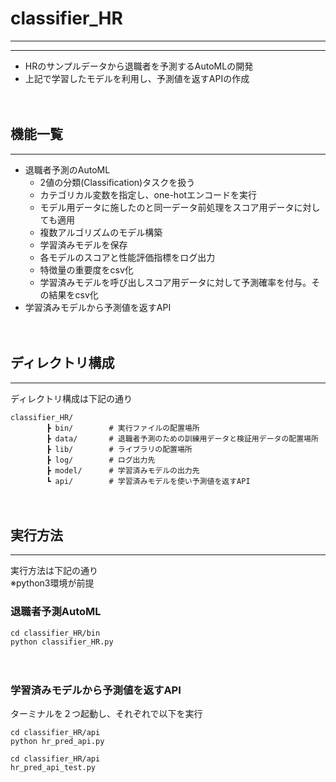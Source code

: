 # classifier_HR
***
***

* HRのサンプルデータから退職者を予測するAutoMLの開発
* 上記で学習したモデルを利用し、予測値を返すAPIの作成

　　
## 機能一覧
***
* 退職者予測のAutoML
    * 2値の分類(Classification)タスクを扱う
    * カテゴリカル変数を指定し、one-hotエンコードを実行
    * モデル用データに施したのと同一データ前処理をスコア用データに対しても適用
    * 複数アルゴリズムのモデル構築
    * 学習済みモデルを保存
    * 各モデルのスコアと性能評価指標をログ出力
    * 特徴量の重要度をcsv化
    * 学習済みモデルを呼び出しスコア用データに対して予測確率を付与。その結果をcsv化
* 学習済みモデルから予測値を返すAPI

　　
## ディレクトリ構成
***
ディレクトリ構成は下記の通り
```
classifier_HR/
        ┣ bin/        # 実行ファイルの配置場所
        ┣ data/       # 退職者予測のための訓練用データと検証用データの配置場所
        ┣ lib/        # ライブラリの配置場所
        ┣ log/        # ログ出力先
        ┣ model/      # 学習済みモデルの出力先
        ┗ api/        # 学習済みモデルを使い予測値を返すAPI
```

　　
## 実行方法
***
実行方法は下記の通り  
※python3環境が前提  

### 退職者予測AutoML
```
cd classifier_HR/bin
python classifier_HR.py
```

　　
### 学習済みモデルから予測値を返すAPI
ターミナルを２つ起動し、それぞれで以下を実行
```
cd classifier_HR/api
python hr_pred_api.py
```
```
cd classifier_HR/api
hr_pred_api_test.py
```
